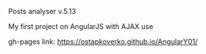 Posts analyser v.5.13

My first project on AngularJS with AJAX use



gh-pages link: https://ostapkoverko.github.io/AngularY01/